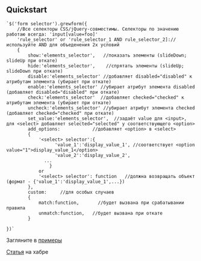 Quickstart
----------
	`$('form selector').grewform({
		//Все селекторы CSS/jQuery-совместимы. Селекторы по значению работаю всегда: 'input[value=foo]'
		'rule_selector' or 'rule_selector_1 AND rule_selector_2]://используйте AND для объеденения 2х условий
		{		
			show:'elements_selector',   //показать элементы (slideDown; slideUp при откате)
			hide:'elements_selector',    //спрятать элементы (slideUp; slideDown при откате)
			disable:'elements_selector' //добавляет disabled="disabled" к атрибутам элемента (убирает при откате)
			enable:'elements_selector' //убирает атрибут элемента disabled  (добавляет disabled="disabled" при откате)
			check:'elements_selector'  //добавляет checked="checked" к атрибутам элемента (убирает при откате)
			uncheck:'elements_selector' //убирает атрибут элемента checked  (добавляет checked="checked" при откате)
			set_value:'elements_selector',  //задаёт value для <input>, для <select> добавляет selected="selected" у соответствующего <option>
			add_options:            //добавляет <option> в <select>
			{
			    '<select> selector':{
					  'value_1':'display_value_1', //соответствует <option value="1">display_value_1</option>
					  'value_2':'display_value_2',
				  ...
				    }
			    or
			    '<select> selector': function   //должна возвращать объект (формат - {'value_1':'display_value_1',...})
			},
			custom:     //для особых случаев
			{
			    match:function,       //будет вызвана при срабатывании правила
			    unmatch:function,   //будет вызвана при откате
			}

	})`
Загляните в [примеры](http://h1d.github.com/jquery-grewform/)

[Статья](http://habrahabr.ru/blogs/jquery/123940/) на хабре